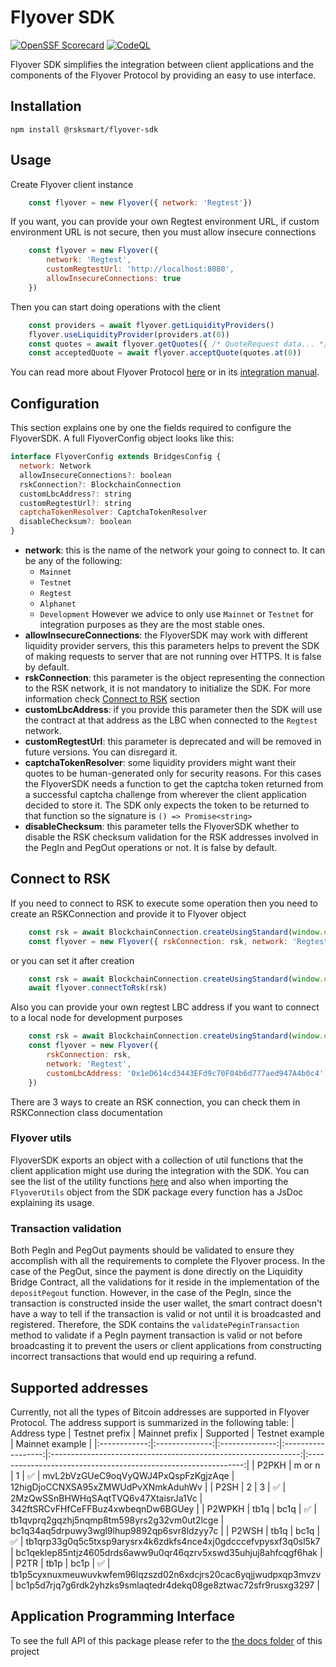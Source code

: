 # Flyover SDK
[![OpenSSF Scorecard](https://api.scorecard.dev/projects/github.com/rsksmart/flyover-sdk/badge)](https://scorecard.dev/viewer/?uri=github.com/rsksmart/flyover-sdk)
[![CodeQL](https://github.com/rsksmart/flyover-sdk/workflows/CodeQL/badge.svg)](https://github.com/rsksmart/flyover-sdk/actions?query=workflow%3ACodeQL)

Flyover SDK simplifies the integration between client applications and the components of the Flyover Protocol by providing an easy to use interface.
## Installation
    npm install @rsksmart/flyover-sdk
## Usage
Create Flyover client instance
```javascript
    const flyover = new Flyover({ network: 'Regtest'})
```
If you want, you can provide your own Regtest environment URL, if custom environment URL is not secure, then you must allow insecure connections
```javascript
    const flyover = new Flyover({
        network: 'Regtest',
        customRegtestUrl: 'http://localhost:8080',
        allowInsecureConnections: true
    })
```
Then you can start doing operations with the client
```javascript
    const providers = await flyover.getLiquidityProviders()
    flyover.useLiquidityProvider(providers.at(0))
    const quotes = await flyover.getQuotes({ /* QuoteRequest data... */ })
    const acceptedQuote = await flyover.acceptQuote(quotes.at(0))
```
You can read more about Flyover Protocol [here](https://dev.rootstock.io/developers/integrate/flyover/) or in its [integration manual](https://dev.rootstock.io/developers/integrate/flyover/sdk/).

## Configuration
This section explains one by one the fields required to configure the FlyoverSDK. A full FlyoverConfig object
looks like this:
```javascript
interface FlyoverConfig extends BridgesConfig {
  network: Network
  allowInsecureConnections?: boolean
  rskConnection?: BlockchainConnection
  customLbcAddress?: string
  customRegtestUrl?: string
  captchaTokenResolver: CaptchaTokenResolver
  disableChecksum?: boolean
}
```
- **network**: this is the name of the network your going to connect to. It can be any of the following:
    - `Mainnet`
    - `Testnet`
    - `Regtest`
    - `Alphanet`
    - `Development`
However we advice to only use `Mainnet` or `Testnet` for integration purposes as they are the most stable ones.
- **allowInsecureConnections**: the FlyoverSDK may work with different liquidity provider servers, this this parameters helps to prevent the SDK of making requests to server that are not running over HTTPS. It is false by default.
- **rskConnection**: this parameter is the object representing the connection to the RSK network, it is not mandatory to initialize the SDK. For more information check [Connect to RSK](#connect-to-rsk) section
- **customLbcAddress**: if you provide this parameter then the SDK will use the contract at that address as the LBC when connected to the `Regtest` network.
- **customRegtestUrl**: this parameter is deprecated and will be removed in future versions. You can disregard it.
- **captchaTokenResolver**: some liquidity providers might want their quotes to be human-generated only for security reasons. For this cases the FlyoverSDK needs a function to get the captcha token returned from a successful captcha challenge from wherever the client application decided to store it. The SDK only expects the token to be returned to that function so the signature is `() => Promise<string>`
- **disableChecksum**: this parameter tells the FlyoverSDK whether to disable the RSK checksum validation for the RSK addresses involved in the PegIn and PegOut operations or not. It is false by default.

## Connect to RSK
If you need to connect to RSK to execute some operation then you need to create an RSKConnection and provide it to 
Flyover object
```javascript
    const rsk = await BlockchainConnection.createUsingStandard(window.ethereum)
    const flyover = new Flyover({ rskConnection: rsk, network: 'Regtest' })
```
or you can set it after creation
```javascript
    const rsk = await BlockchainConnection.createUsingStandard(window.ethereum)
    await flyover.connectToRsk(rsk)
```
Also you can provide your own regtest LBC address if you want to connect to a local node for development purposes
```javascript
    const rsk = await BlockchainConnection.createUsingStandard(window.ethereum)
    const flyover = new Flyover({ 
        rskConnection: rsk, 
        network: 'Regtest', 
        customLbcAddress: '0x1eD614cd3443EFd9c70F04b6d777aed947A4b0c4' 
    })
```
There are 3 ways to create an RSK connection, you can check them in RSKConnection class documentation

### Flyover utils
FlyoverSDK exports an object with a collection of util functions that the client application might use during the integration with the SDK. You can see the list of the utility functions [here](./docs/modules.md#flyoverutils) and also when importing the `FlyoverUtils` object from the SDK package every function has a JsDoc explaining its usage.

### Transaction validation
Both PegIn and PegOut payments should be validated to ensure they accomplish with all the requirements to complete the Flyover process. In the case of the PegOut, since the payment is done directly on the Liquidity Bridge Contract, all the validations for it reside in the implementation of the `depositPegout` function. However, in the case of the PegIn, since the transaction is constructed inside the user wallet, the smart contract doesn't have a way to tell if the transaction is valid or not until it is broadcasted and registered. Therefore, the SDK contains the `validatePeginTransaction` method to validate if a PegIn payment transaction is valid or not before broadcasting it to prevent the users or client applications from constructing incorrect transactions that would end up requiring a refund.

## Supported addresses
Currently, not all the types of Bitcoin addresses are supported in Flyover Protocol. The address support is summarized in the following table:
| Address type | Testnet prefix | Mainnet prefix |     Supported      |                        Testnet example                         |                        Mainnet example                         |
|:------------:|:--------------:|:--------------:|:------------------:|:--------------------------------------------------------------:|:--------------------------------------------------------------:|
|    P2PKH     |     m or n     |       1        | :white_check_mark: |               mvL2bVzGUeC9oqVyQWJ4PxQspFzKgjzAqe               |               12higDjoCCNXSA95xZMWUdPvXNmkAduhWv               |
|     P2SH     |       2        |       3        | :white_check_mark: |              2MzQwSSnBHWHqSAqtTVQ6v47XtaisrJa1Vc               |               342ftSRCvFHfCeFFBuz4xwbeqnDw6BGUey               |
|    P2WPKH    |      tb1q      |      bc1q      | :white_check_mark: |           tb1qvprq2gqzhj5nqmp8tm598yrs2g32vm0ut2lcge           |           bc1q34aq5drpuwy3wgl9lhup9892qp6svr8ldzyy7c           |
|    P2WSH     |      tb1q      |      bc1q      | :white_check_mark: | tb1qrp33g0q5c5txsp9arysrx4k6zdkfs4nce4xj0gdcccefvpysxf3q0sl5k7 | bc1qeklep85ntjz4605drds6aww9u0qr46qzrv5xswd35uhjuj8ahfcqgf6hak |
|     P2TR     |      tb1p      |      bc1p      | :white_check_mark: | tb1p5cyxnuxmeuwuvkwfem96lqzszd02n6xdcjrs20cac6yqjjwudpxqp3mvzv | bc1p5d7rjq7g6rdk2yhzks9smlaqtedr4dekq08ge8ztwac72sfr9rusxg3297 |

## Application Programming Interface
To see the full API of this package please refer to the [the docs folder](./docs/) of this project